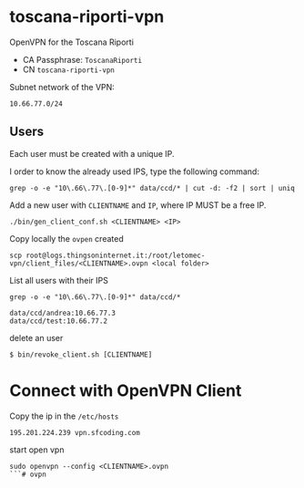 # toscana-riporti-vpn

OpenVPN for the Toscana Riporti 

- CA Passphrase: `ToscanaRiporti`
- CN `toscana-riporti-vpn`

Subnet network of the VPN:
```
10.66.77.0/24
```

## Users
Each user must be created with a unique IP.

I order to know the already used IPS,  type the following command:

```
grep -o -e "10\.66\.77\.[0-9]*" data/ccd/* | cut -d: -f2 | sort | uniq 
```


Add a new user with `CLIENTNAME` and `IP`, where IP MUST be a free IP.

```
./bin/gen_client_conf.sh <CLIENTNAME> <IP>
```

Copy locally the `ovpen` created

```
scp root@logs.thingsoninternet.it:/root/letomec-vpn/client_files/<CLIENTNAME>.ovpn <local folder>
```

List all users with their IPS
```
grep -o -e "10\.66\.77\.[0-9]*" data/ccd/*

data/ccd/andrea:10.66.77.3
data/ccd/test:10.66.77.2
```

delete an user
```
$ bin/revoke_client.sh [CLIENTNAME]
```

# Connect with OpenVPN Client

Copy the ip in the `/etc/hosts`

``` 
195.201.224.239 vpn.sfcoding.com
```

start open vpn 

```
sudo openvpn --config <CLIENTNAME>.ovpn
```# ovpn
